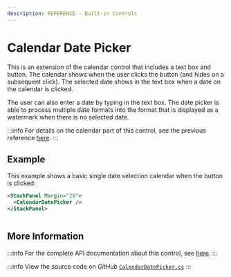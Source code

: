 ```yaml
---
description: REFERENCE - Built-in Controls
---
```


# Calendar Date Picker

This is an extension of the calendar control that includes a text box and button. The calendar shows when the user clicks the button (and hides on a subsequent click). The selected date shows in the text box when a date on the calendar is clicked.&#x20;

The user can also enter a date by typing in the text box. The date picker is able to process multiple date formats into the format that is displayed as a watermark when there is no selected date.

:::info
For details on the calendar part of this control, see the previous reference [here](./).
:::

## Example

This example shows a basic single date selection calendar when the button is clicked:

```xml
<StackPanel Margin="20">
  <CalendarDatePicker />
</StackPanel>
```

<img src="../../../../.gitbook/assets/calendardatepicker.gif" alt=""/>

## More Information

:::info
For the complete API documentation about this control, see [here](https://reference.avaloniaui.net/api/Avalonia.Controls/CalendarDatePicker/).
:::

:::info
View the source code on _GitHub_ [`CalendarDatePicker.cs`](https://github.com/AvaloniaUI/Avalonia/blob/master/src/Avalonia.Controls/CalendarDatePicker/CalendarDatePicker.cs)
:::

